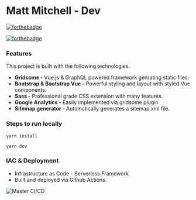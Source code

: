 # Matt Mitchell - Dev

[![forthebadge](https://forthebadge.com/images/badges/you-didnt-ask-for-this.svg)](https://mattmitchell.dev)

[![forthebadge](https://forthebadge.com/images/badges/check-it-out.svg)](https://mattmitchell.dev)

### Features

This project is built with the following technologies.

- **Gridsome -** Vue.js & GraphQL powered framework genrating static files.
- **Bootstrap & Bootstrap Vue -** Powerful styling and layout with styled Vue components.
- **Sass -** Professional grade CSS extension with many features.
- **Google Analytics -** Easily implemented via gridsome plugin
- **Sitemap generator -** Automatically generates a sitemap.xml file.

### Steps to run locally

```
yarn install

yarn dev
```

### IAC & Deployment
- Infrastructure as Code - Serverless Framework
- Built and deployed via Github Actions.

![Master CI/CD](https://github.com/mjmitchell86/mattmitchell-dev/workflows/Master%20CI/CD/badge.svg?branch=master&event=push)